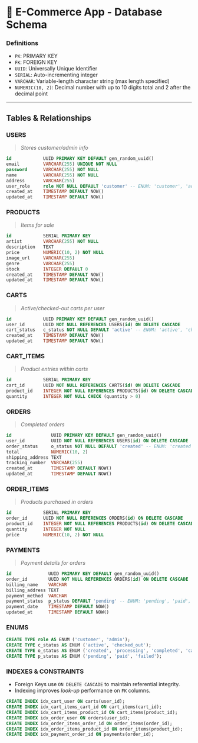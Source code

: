 # 🛒 E-Commerce App - Database Schema

### Definitions
- `PK`: PRIMARY KEY  
- `FK`: FOREIGN KEY  
- `UUID`: Universally Unique Identifier  
- `SERIAL`: Auto-incrementing integer  
- `VARCHAR`: Variable-length character string (max length specified)  
- `NUMERIC(10, 2)`: Decimal number with up to 10 digits total and 2 after the decimal point  

---

## Tables & Relationships

### USERS 
> *Stores customer/admin info*

```sql
id            UUID PRIMARY KEY DEFAULT gen_random_uuid()
email         VARCHAR(255) UNIQUE NOT NULL
password      VARCHAR(255) NOT NULL
name          VARCHAR(255) NOT NULL
address       VARCHAR(255)
user_role     role NOT NULL DEFAULT 'customer' -- ENUM: 'customer', 'admin'
created_at    TIMESTAMP DEFAULT NOW()
updated_at    TIMESTAMP DEFAULT NOW()
```

### PRODUCTS 
> *Items for sale*

```sql
id            SERIAL PRIMARY KEY
artist        VARCHAR(255) NOT NULL
description   TEXT
price         NUMERIC(10, 2) NOT NULL
image_url     VARCHAR(255)
genre         VARCHAR(255)
stock         INTEGER DEFAULT 0
created_at    TIMESTAMP DEFAULT NOW()
updated_at    TIMESTAMP DEFAULT NOW()
```

### CARTS
> *Active/checked-out carts per user*

```sql
id            UUID PRIMARY KEY DEFAULT gen_random_uuid()
user_id       UUID NOT NULL REFERENCES USERS(id) ON DELETE CASCADE
cart_status   c_status NOT NULL DEFAULT 'active' -- ENUM: 'active', 'checked_out'
created_at    TIMESTAMP DEFAULT NOW()
updated_at    TIMESTAMP DEFAULT NOW()

```

### CART_ITEMS
> *Product entries within carts*

```sql
id            SERIAL PRIMARY KEY
cart_id       UUID NOT NULL REFERENCES CARTS(id) ON DELETE CASCADE
product_id    INTEGER NOT NULL REFERENCES PRODUCTS(id) ON DELETE CASCADE
quantity      INTEGER NOT NULL CHECK (quantity > 0)

```

### ORDERS
> *Completed orders*

```sql
id               UUID PRIMARY KEY DEFAULT gen_random_uuid()
user_id          UUID NOT NULL REFERENCES USERS(id) ON DELETE CASCADE
order_status     o_status NOT NULL DEFAULT 'created' -- ENUM: 'created', 'processing', 'completed', 'cancelled'
total            NUMERIC(10, 2)
shipping_address TEXT
tracking_number  VARCHAR(255)
created_at       TIMESTAMP DEFAULT NOW()
updated_at       TIMESTAMP DEFAULT NOW()

```

### ORDER_ITEMS
> *Products purchased in orders*

```sql
id            SERIAL PRIMARY KEY
order_id      UUID NOT NULL REFERENCES ORDERS(id) ON DELETE CASCADE
product_id    INTEGER NOT NULL REFERENCES PRODUCTS(id) ON DELETE CASCADE
quantity      INTEGER NOT NULL
price         NUMERIC(10, 2) NOT NULL

```

### PAYMENTS 
> *Payment details for orders*


```sql
id              UUID PRIMARY KEY DEFAULT gen_random_uuid()
order_id        UUID NOT NULL REFERENCES ORDERS(id) ON DELETE CASCADE
billing_name    VARCHAR
billing_address TEXT
payment_method  VARCHAR
payment_status  p_status DEFAULT 'pending' -- ENUM: 'pending', 'paid', 'failed'
payment_date    TIMESTAMP DEFAULT NOW()
updated_at      TIMESTAMP DEFAULT NOW()

```

### ENUMS

```sql
CREATE TYPE role AS ENUM ('customer', 'admin');
CREATE TYPE c_status AS ENUM ('active', 'checked_out');
CREATE TYPE o_status AS ENUM ('created', 'processing', 'completed', 'cancelled');
CREATE TYPE p_status AS ENUM ('pending', 'paid', 'failed');

```


### INDEXES & CONSTRAINTS  
- Foreign Keys use `ON DELETE CASCADE` to maintain referential integrity.
- Indexing improves *look-up* performance on `FK` columns. 


```sql
CREATE INDEX idx_cart_user ON carts(user_id);
CREATE INDEX idx_cart_items_cart_id ON cart_items(cart_id);
CREATE INDEX idx_cart_items_product_id ON cart_items(product_id);
CREATE INDEX idx_order_user ON orders(user_id);
CREATE INDEX idx_order_items_order_id ON order_items(order_id);
CREATE INDEX idx_order_items_product_id ON order_items(product_id);
CREATE INDEX idx_payment_order_id ON payments(order_id);
```


